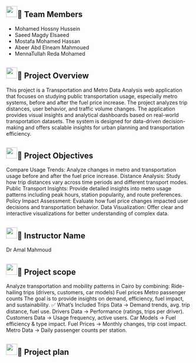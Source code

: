 ## <img src="https://media.giphy.com/media/iY8CRBdQXODJSCERIr/giphy.gif" width="30px">👥 Team Members
- Mohamed Hossny Hussein
- Saeed Magdy Elsaeed
- Mostafa Mohamed Hassan
- Abeer Abd Elneam Mahmoued
- MennaTullah Reda Mohamed


## <img src="https://media.giphy.com/media/iY8CRBdQXODJSCERIr/giphy.gif" width="30px">📌 Project Overview

This project is a Transportation and Metro Data Analysis web application that focuses on studying public transportation usage, especially metro systems, before and after the fuel price increase. The project analyzes trip distances, user behavior, and traffic volume changes.
The application provides visual insights and analytical dashboards based on real-world transportation datasets. The system is designed for data-driven decision-making and offers scalable insights for urban planning and transportation efficiency.

## <img src="https://media.giphy.com/media/iY8CRBdQXODJSCERIr/giphy.gif" width="30px">🎯 Project Objectives

Compare Usage Trends: Analyze changes in metro and transportation usage before and after the fuel price increase.
Distance Analysis: Study how trip distances vary across time periods and different transport modes.
Public Transport Insights: Provide detailed insights into metro usage patterns including peak hours, station popularity, and route preferences.
Policy Impact Assessment: Evaluate how fuel price changes impacted user decisions and transportation behavior.
Data Visualization: Offer clear and interactive visualizations for better understanding of complex data.

## <img src="https://media.giphy.com/media/iY8CRBdQXODJSCERIr/giphy.gif" width="30px">🎯 Instructor Name

Dr Amal Mahmoud

## <img src="https://media.giphy.com/media/iY8CRBdQXODJSCERIr/giphy.gif" width="30px">🎯 Project scope

Analyze transportation and mobility patterns in Cairo by combining:
Ride-hailing trips (drivers, customers, car models)
Fuel prices
Metro passenger counts
The goal is to provide insights on demand, efficiency, fuel impact, and sustainability.
✅ What’s Included
Trips Data → Demand trends, avg. trip distance, fuel use.
Drivers Data → Performance (ratings, trips per driver).
Customers Data → Usage frequency, active users.
Car Models → Fuel efficiency & type impact.
Fuel Prices → Monthly changes, trip cost impact.
Metro Data → Daily passenger counts per station.

## <img src="https://media.giphy.com/media/iY8CRBdQXODJSCERIr/giphy.gif" width="30px">🎯 Project plan




